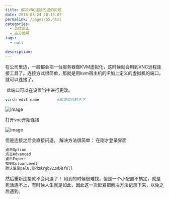 ```yaml
---
title: 解决VNC连接闪退的问题
date: 2018-03-24 20:15:07
permalink: /pages/55.html
categories: 
  - 运维观止
  - 迎刃而解
tags: 
  - null

description: 
---
```


在公司里边，一般都会把一台服务器做KVM虚拟化，这时候就会用到VNC远程连接工具了。连接方式很简单，那就是用kvm宿主机的IP加上定义的虚拟机的端口，就可以连接了。

​    此端口可以在设置当中进行更改。

```sh
virsh edit name        #即虚拟机的名字
```

![image](http://t.eryajf.net/imgs/2021/09/0035710d2a641aa8.jpg)

  打开vnc开始连接

![image](http://t.eryajf.net/imgs/2021/09/a8aa6aae23326feb.jpg)

  但是连接之后会直接闪退。
  解决方法很简单：
    在刚才登录界面

```sh
点击Option
点击Advanced
点击Expert
找到ColourLevel
默认值是pal8.修改成rgb222或者full
```

然后重新连接就不会闪退了！
   用到的时候很难找，但是一个小配置不搞定，就是死活连不上，有时候人生就是如此，因此这一次赶紧把解决方法记录下来，以免之后遇到。
